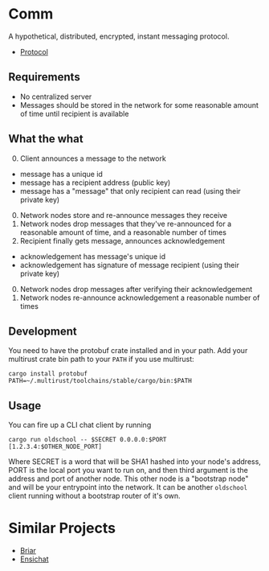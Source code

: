 # Comm

A hypothetical, distributed, encrypted, instant messaging protocol.

* [Protocol](PROTOCOL.md)

## Requirements

* No centralized server
* Messages should be stored in the network for some reasonable amount of time until recipient is available

## What the what

0. Client announces a message to the network
  - message has a unique id
  - message has a recipient address (public key)
  - message has a "message" that only recipient can read (using their private key)
0. Network nodes store and re-announce messages they receive
0. Network nodes drop messages that they've re-announced for a reasonable amount of time, and a reasonable number of times
0. Recipient finally gets message, announces acknowledgement
  - acknowledgement has message's unique id
  - acknowledgement has signature of message recipient (using their private key)
0. Network nodes drop messages after verifying their acknowledgement
0. Network nodes re-announce acknowledgement a reasonable number of times

## Development

You need to have the protobuf crate installed and in your path. Add your multirust
crate bin path to your `PATH` if you use multirust:

    cargo install protobuf
    PATH=~/.multirust/toolchains/stable/cargo/bin:$PATH

## Usage

You can fire up a CLI chat client by running

    cargo run oldschool -- $SECRET 0.0.0.0:$PORT [1.2.3.4:$OTHER_NODE_PORT]

Where SECRET is a word that will be SHA1 hashed into your node's address, PORT
is the local port you want to run on, and then third argument is the address
and port of another node. This other node is a "bootstrap node" and will be
your entrypoint into the network. It can be another `oldschool` client running
without a bootstrap router of it's own.


# Similar Projects

* [Briar](https://briarproject.org/)
* [Ensichat](https://github.com/Nutomic/ensichat)
